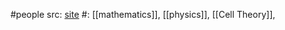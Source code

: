 #people 
src: [site](https://www.israelmgelfand.com) 
#: [[mathematics]], [[physics]], [[Cell Theory]], 